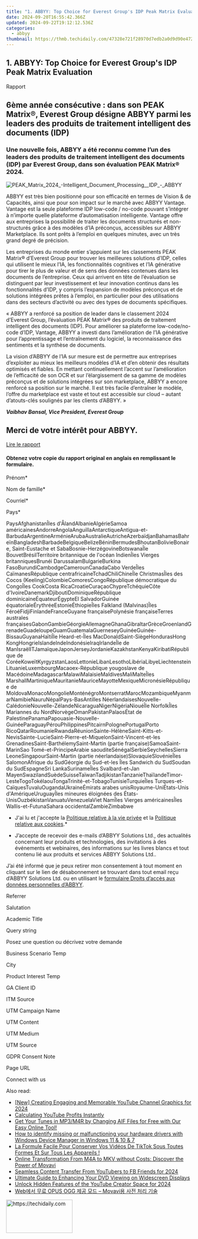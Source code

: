 ```yaml
---
title: "1. ABBYY: Top Choice for Everest Group's IDP Peak Matrix Evaluation"
date: 2024-09-20T16:55:42.366Z
updated: 2024-09-22T19:12:12.536Z
categories:
  - abbyy
thumbnail: https://thmb.techidaily.com/47328e721f28970d7edb2a0d9d90e472269e175fd666c4bf3d21fb8d44bdd3c8.png
---
```


## 1. ABBYY: Top Choice for Everest Group's IDP Peak Matrix Evaluation

Rapport

## 6ème année consécutive : dans son PEAK Matrix®, Everest Group désigne ABBYY parmi les leaders des produits de traitement intelligent des documents (IDP)

### Une nouvelle fois, ABBYY a été reconnu comme l’un des leaders des produits de traitement intelligent des documents (IDP) par Everest Group, dans son évaluation PEAK Matrix® 2024\. 

![PEAK_Matrix_2024_-_Intelligent_Document_Processing__IDP__-_ABBYY](https://content.abbyy.com/-/media/project/abbyy/abbyy/insights/resource-center/content-images/peak_matrix_2024_-_intelligent_document_processing__idp__-_abbyy.jpg)

ABBYY est très bien positionné pour son efficacité en termes de Vision & de Capacités, ainsi que pour son impact sur le marché avec ABBYY Vantage. Vantage est la seule plateforme IDP low-code / no-code pouvant s’intégrer à n’importe quelle plateforme d’automatisation intelligente. Vantage offre aux entreprises la possibilité de traiter les documents structurés et non-structurés grâce à des modèles d’IA préconçus, accessibles sur ABBYY Marketplace. Ils sont prêts à l’emploi en quelques minutes, avec un très grand degré de précision. 

Les entreprises du monde entier s’appuient sur les classements PEAK Matrix® d’Everest Group pour trouver les meilleures solutions d’IDP, celles qui utilisent le mieux l’IA, les fonctionnalités cognitives et l’IA générative pour tirer le plus de valeur et de sens des données contenues dans les documents de l’entreprise. Ceux qui arrivent en tête de l’évaluation se distinguent par leur investissement et leur innovation continus dans les fonctionnalités d’IDP, y compris l’expansion de modèles préconçus et de solutions intégrées prêtes à l’emploi, en particulier pour des utilisations dans des secteurs d’activité ou avec des types de documents spécifiques. 

« ABBYY a renforcé sa position de leader dans le classement 2024 d’Everest Group, l’évaluation PEAK Matrix® des produits de traitement intelligent des documents (IDP). Pour améliorer sa plateforme low-code/no-code d’IDP, Vantage, ABBYY a investi dans l’amélioration de l’IA générative pour l’apprentissage et l’entraînement du logiciel, la reconnaissance des sentiments et la synthèse de documents. 

La vision d’ABBYY de l’IA sur mesure est de permettre aux entreprises d’exploiter au mieux les meilleurs modèles d’IA et d’en obtenir des résultats optimisés et fiables. En mettant continuellement l’accent sur l’amélioration de l’efficacité de son OCR et sur l’élargissement de sa gamme de modèles préconçus et de solutions intégrées sur son marketplace, ABBYY a encore renforcé sa position sur le marché. Il est très facile d’entraîner le modèle, l’offre du marketplace est vaste et tout est accessible sur cloud – autant d’atouts-clés soulignés par les clients d’ABBYY. »

_**Vaibhav Bansal, Vice President, Everest Group**_ 

## Merci de votre intérêt pour ABBYY. 

[Lire le rapport](https://global.abbyy.com/hubfs/documents/content/report-everest-group-idp-products-peak-matrix-assessment-2024-en.pdf "Read the report") 

#### Obtenez votre copie du rapport original en anglais en remplissant le formulaire. 

Prénom\*

Nom de famille\*

Courriel\*

Pays\*

PaysAfghanistanÎles d'ÅlandAlbanieAlgérieSamoa américainesAndorreAngolaAnguillaAntarctiqueAntigua-et-BarbudaArgentineArménieArubaAustralieAutricheAzerbaïdjanBahamasBahreïnBangladeshBarbadeBelgiqueBelizeBéninBermudesBhoutanBolivieBonaire, Saint-Eustache et SabaBosnie-HerzégovineBotswanaÎle BouvetBrésilTerritoire britannique de l'océan IndienÎles Vierges britanniquesBrunéi DarussalamBulgarieBurkina FasoBurundiCambodgeCamerounCanadaCabo VerdeÎles CaïmanesRépublique centrafricaineTchadChiliChineÎle ChristmasÎles des Cocos (Keeling)ColombieComoresCongoRépublique démocratique du CongoÎles CookCosta RicaCroatieCuraçaoChypreTchéquieCôte d'IvoireDanemarkDjiboutiDominiqueRépublique dominicaineÉquateurÉgypteEl SalvadorGuinée équatorialeÉrythréeEstonieÉthiopieÎles Falkland (Malvinas)Îles FéroéFidjiFinlandeFranceGuyane françaisePolynésie françaiseTerres australes françaisesGabonGambieGéorgieAllemagneGhanaGibraltarGrèceGroenlandGrenadeGuadeloupeGuamGuatemalaGuerneseyGuinéeGuinée-BissauGuyanaHaïtiÎle Heard-et-Îles MacDonaldSaint-SiègeHondurasHong KongHongrieIslandeIndeIndonésieIraqIrlandeÎle de ManIsraëlITJamaïqueJaponJerseyJordanieKazakhstanKenyaKiribatiRépublique de CoréeKoweïtKyrgyzstanLaosLettonieLibanLesothoLibériaLibyeLiechtensteinLituanieLuxembourgMacaoex-République yougoslave de MacédoineMadagascarMalawiMalaisieMaldivesMaliMalteÎles MarshallMartiniqueMauritanieMauriceMayotteMexiqueMicronésieRépublique de MoldovaMonacoMongolieMonténégroMontserratMarocMozambiqueMyanmarNamibieNauruNépalPays-BasAntilles NéerlandaisesNouvelle-CalédonieNouvelle-ZélandeNicaraguaNigerNigériaNiouéÎle NorfolkÎles Mariannes du NordNorvègeOmanPakistanPalaosÉtat de PalestinePanamaPapouasie-Nouvelle-GuinéeParaguayPérouPhilippinesPitcairnPolognePortugalPorto RicoQatarRoumanieRwandaRéunionSainte-HélèneSaint-Kitts-et-NevisSainte-LucieSaint-Pierre-et-MiquelonSaint-Vincent-et-les GrenadinesSaint-BarthélemySaint-Martin (partie française)SamoaSaint-MarinSao Tomé-et-PrincipeArabie saouditeSénégalSerbieSeychellesSierra LeoneSingapourSaint-Martin (partie néerlandaise)SlovaquieSlovénieÎles SalomonAfrique du SudGéorgie du Sud-et-les Îles Sandwich du SudSoudan du SudEspagneSri LankaSurinameÎles Svalbard-et-Jan MayenSwazilandSuèdeSuisseTaïwanTadjikistanTanzanieThaïlandeTimor-LesteTogoTokélaouTongaTrinité-et-TobagoTunisieTurquieÎles Turques-et-CaïquesTuvaluOugandaUkraineÉmirats arabes unisRoyaume-UniÉtats-Unis d'AmériqueUruguayÎles mineures éloignées des États-UnisOuzbékistanVanuatuVenezuelaViet NamÎles Vierges américainesÎles Wallis-et-FutunaSahara occidentalZambieZimbabwe

* J'ai lu et j'accepte la [Politique relative à la vie privée](https://tools.techidaily.com/abbyy/products/) et la [Politique relative aux cookies](https://tools.techidaily.com/abbyy/products/).\*

* J’accepte de recevoir des e-mails d’ABBYY Solutions Ltd., des actualités concernant leur produits et technologies, des invitations à des événements et webinaires, des informations sur les livres blancs et tout contenu lié aux produits et services ABBYY Solutions Ltd..  
    
J’ai été informé que je peux retirer mon consentement à tout moment en cliquant sur le lien de désabonnement se trouvant dans tout email reçu d’ABBYY Solutions Ltd. ou en utilisant le [formulaire Droits d’accès aux données personnelles d’ABBYY](https://tools.techidaily.com/abbyy/products/).

Referrer

Salutation

Academic Title

Query string

Posez une question ou décrivez votre demande 

Business Scenario Temp

City

Product Interest Temp

GA Client ID

ITM Source

UTM Campaign Name

UTM Content

UTM Medium

UTM Source

GDPR Consent Note

Page URL

Connect with us

<ins class="adsbygoogle"
     style="display:block"
     data-ad-format="autorelaxed"
     data-ad-client="ca-pub-7571918770474297"
     data-ad-slot="1223367746"></ins>

<ins class="adsbygoogle"
     style="display:block"
     data-ad-client="ca-pub-7571918770474297"
     data-ad-slot="8358498916"
     data-ad-format="auto"
     data-full-width-responsive="true"></ins>

<span class="atpl-alsoreadstyle">Also read:</span>
<div><ul>
<li><a href="https://facebook-record-videos.techidaily.com/new-creating-engaging-and-memorable-youtube-channel-graphics-for-2024/"><u>[New] Creating Engaging and Memorable YouTube Channel Graphics for 2024</u></a></li>
<li><a href="https://youtube-data.techidaily.com/lating-youtube-profits-instantly/"><u>Calculating YouTube Profits Instantly</u></a></li>
<li><a href="https://some-tips.techidaily.com/get-your-tunes-in-mp3m4r-by-changing-aif-files-for-free-with-our-easy-online-tool/"><u>Get Your Tunes in MP3/M4R by Changing AIF Files for Free with Our Easy Online Tool!</u></a></li>
<li><a href="https://blog-min.techidaily.com/how-to-identify-missing-or-malfunctioning-your-hardware-drivers-with-windows-device-manager-in-windows-11-and-10-and-7-by-drivereasy-guide/"><u>How to identify missing or malfunctioning your hardware drivers with Windows Device Manager in Windows 11 & 10 & 7</u></a></li>
<li><a href="https://some-tips.techidaily.com/la-formule-facile-pour-conserver-vos-videos-de-tiktok-sous-toutes-formes-et-sur-tous-les-appareils/"><u>La Formule Facile Pour Conserver Vos Vidéos De TikTok Sous Toutes Formes Et Sur Tous Les Appareils !</u></a></li>
<li><a href="https://some-tips.techidaily.com/online-transformation-from-m4a-to-mkv-without-costs-discover-the-power-of-movavi/"><u>Online Transformation From M4A to MKV without Costs: Discover the Power of Movavi</u></a></li>
<li><a href="https://youtube-blog.techidaily.com/ess-content-transfer-from-youtubers-to-fb-friends-for-2024/"><u>Seamless Content Transfer From YouTubers to FB Friends for 2024</u></a></li>
<li><a href="https://tech-haven.techidaily.com/ultimate-guide-to-enhancing-your-dvd-viewing-on-widescreen-displays/"><u>Ultimate Guide to Enhancing Your DVD Viewing on Widescreen Displays</u></a></li>
<li><a href="https://facebook-video-share.techidaily.com/unlock-hidden-features-of-the-youtube-creator-space-for-2024/"><u>Unlock Hidden Features of the YouTube Creator Space for 2024</u></a></li>
<li><a href="https://some-tips.techidaily.com/web-opus-ogg-movavi/"><u>Web에서 무료 OPUS OGG 제공 모드 – Movavi용 사전 처리 기술</u></a></li>
</ul></div>

<!-- affiliate ads begin -->
<a href="https://aligracehair.sjv.io/c/5597632/2135367/19272" target="_top" id="2135367">
  <img src="//a.impactradius-go.com/display-ad/19272-2135367" border="0" alt="https://techidaily.com" width="180" height="90"/>
</a>
<img height="0" width="0" src="https://aligracehair.sjv.io/i/5597632/2135367/19272" style="position:absolute;visibility:hidden;" border="0" />
<!-- affiliate ads end -->

